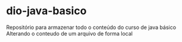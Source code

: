 # dio-java-basico

Repositório para armazenar todo o conteúdo do curso de java básico
Alterando o conteudo de um arquivo de forma local
